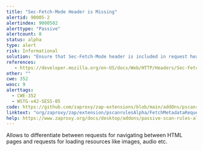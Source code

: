 ```yaml
---
title: "Sec-Fetch-Mode Header is Missing"
alertid: 90005-2
alertindex: 9000502
alerttype: "Passive"
alertcount: 8
status: alpha
type: alert
risk: Informational
solution: "Ensure that Sec-Fetch-Mode header is included in request headers."
references:
   - https://developer.mozilla.org/en-US/docs/Web/HTTP/Headers/Sec-Fetch-Mode
other: ""
cwe: 352
wasc: 9
alerttags: 
  - CWE-352
  - WSTG-v42-SESS-05
code: https://github.com/zaproxy/zap-extensions/blob/main/addOns/pscanrulesAlpha/src/main/java/org/zaproxy/zap/extension/pscanrulesAlpha/FetchMetadataRequestHeadersScanRule.java
linktext: "org/zaproxy/zap/extension/pscanrulesAlpha/FetchMetadataRequestHeadersScanRule.java"
help: https://www.zaproxy.org/docs/desktop/addons/passive-scan-rules-alpha/#id-90005
---
```

Allows to differentiate between requests for navigating between HTML pages and requests for loading resources like images, audio etc.

